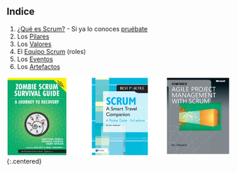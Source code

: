 ## Indice
1. [¿Qué es Scrum?](que-es) - Si ya lo conoces [pruébate](eventos/sprint-vacio)
1. Los [Pilares](pilares)
1. Los [Valores](valores)
1. El [Equipo Scrum](roles/scrum-team) (roles)
1. Los [Eventos](eventos/eventos)
1. Los [Artefactos](artefactos/artefactos)

![Lecturas recomendadas](/imgs/lecturas-scrum.webp){:.centered}
